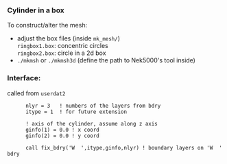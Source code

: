 ### Cylinder in a box

To construct/alter the mesh:
  - adjust the box files (inside `mk_mesh/`)    
    `ringbox1.box`: concentric circles   
    `ringbox2.box`: circle in a 2d box
  - `./mkmsh` or `./mkmsh3d` (define the path to Nek5000's tool inside)

### Interface:

called from `userdat2`

```
      nlyr = 3   ! numbers of the layers from bdry
      itype = 1  ! for future extension

      ! axis of the cylinder, assume along z axis
      ginfo(1) = 0.0 ! x coord
      ginfo(2) = 0.0 ! y coord

      call fix_bdry('W  ',itype,ginfo,nlyr) ! boundary layers on 'W  ' bdry
```


